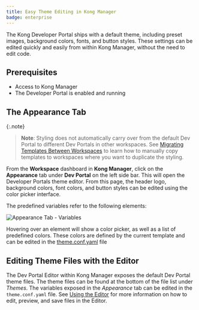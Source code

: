 ```yaml
---
title: Easy Theme Editing in Kong Manager
badge: enterprise
---
```


The Kong Developer Portal ships with a default theme, including preset images, background colors, fonts, and button styles. These settings can be edited quickly and easily from within Kong Manager, without the need to edit code.

## Prerequisites

* Access to Kong Manager
* The Developer Portal is enabled and running

## The Appearance Tab

{:.note}
> **Note**: Styling does not automatically carry over from the default Dev Portal to different Dev Portals in other workspaces. See [Migrating Templates Between Workspaces](/gateway/{{page.release}}/developer-portal/theme-customization/migrating-templates/) to learn how to manually copy templates to workspaces where you want to duplicate the styling.

From the **Workspace** dashboard in **Kong Manager**, click on the **Appearance** tab under **Dev Portal** on the left side bar.
This will open the Developer Portals theme editor. From this page, the header logo, background colors, font colors, and button styles can be edited using the color picker interface.

The predefined variables refer to the following elements:

![Appearance Tab - Variables](/assets/images/products/gateway/dev-portal/appearance-dev-portal.png)

Hovering over an element will show a color picker, as well as a list of predefined colors. These colors are defined by the current template and can be edited in the [theme.conf.yaml](#editing-theme-files-with-the-editor) file

## Editing Theme Files with the Editor

The Dev Portal Editor within Kong Manager exposes the default Dev Portal theme files. The theme files can be found at the bottom of the file list under *Themes*. The variables exposed in the *Appearance* tab can be edited in the `theme.conf.yaml` file. See [Using the Editor](/gateway/{{page.release}}/developer-portal/using-the-editor/) for more information on how to edit, preview, and save files in the Editor.
